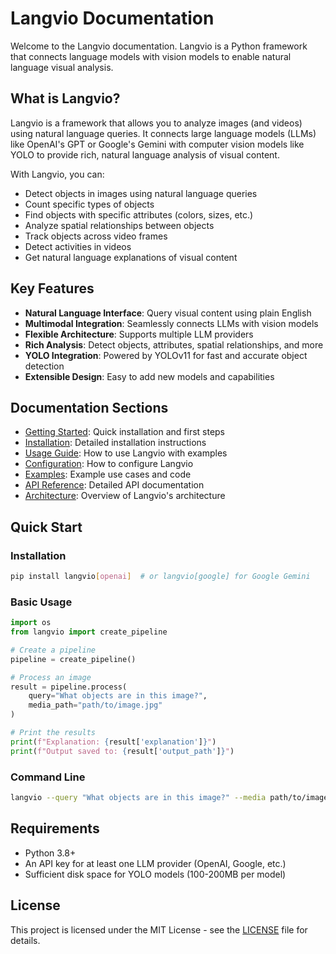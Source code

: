 # Langvio Documentation

Welcome to the Langvio documentation. Langvio is a Python framework that connects language models with vision models to enable natural language visual analysis.

## What is Langvio?

Langvio is a framework that allows you to analyze images (and videos) using natural language queries. It connects large language models (LLMs) like OpenAI's GPT or Google's Gemini with computer vision models like YOLO to provide rich, natural language analysis of visual content.

With Langvio, you can:

- Detect objects in images using natural language queries
- Count specific types of objects
- Find objects with specific attributes (colors, sizes, etc.)
- Analyze spatial relationships between objects
- Track objects across video frames
- Detect activities in videos
- Get natural language explanations of visual content

## Key Features

- **Natural Language Interface**: Query visual content using plain English
- **Multimodal Integration**: Seamlessly connects LLMs with vision models
- **Flexible Architecture**: Supports multiple LLM providers
- **Rich Analysis**: Detect objects, attributes, spatial relationships, and more
- **YOLO Integration**: Powered by YOLOv11 for fast and accurate object detection
- **Extensible Design**: Easy to add new models and capabilities

## Documentation Sections

- [Getting Started](getting_started.md): Quick installation and first steps
- [Installation](installation.md): Detailed installation instructions
- [Usage Guide](usage.md): How to use Langvio with examples
- [Configuration](configuration.md): How to configure Langvio
- [Examples](examples.md): Example use cases and code
- [API Reference](api_reference.md): Detailed API documentation
- [Architecture](architecture.md): Overview of Langvio's architecture

## Quick Start

### Installation

```bash
pip install langvio[openai]  # or langvio[google] for Google Gemini
```

### Basic Usage

```python
import os
from langvio import create_pipeline

# Create a pipeline
pipeline = create_pipeline()

# Process an image
result = pipeline.process(
    query="What objects are in this image?",
    media_path="path/to/image.jpg"
)

# Print the results
print(f"Explanation: {result['explanation']}")
print(f"Output saved to: {result['output_path']}")
```

### Command Line

```bash
langvio --query "What objects are in this image?" --media path/to/image.jpg
```

## Requirements

- Python 3.8+
- An API key for at least one LLM provider (OpenAI, Google, etc.)
- Sufficient disk space for YOLO models (100-200MB per model)

## License

This project is licensed under the MIT License - see the [LICENSE](../LICENSE) file for details.